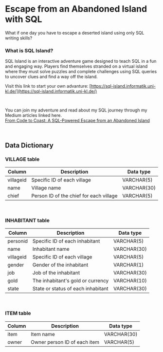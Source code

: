 # Escape from an Abandoned Island with SQL 


What if one day you have to escape a deserted island using only SQL writing skills?


### What is SQL Island?

SQL Island is an interactive adventure game designed to teach SQL in a fun and engaging way. Players find themselves stranded on a virtual island where they must solve puzzles and complete challenges using SQL queries to uncover clues and find a way off the island.


Visit this link to start your own advanture:
[https://sql-island.informatik.uni-kl.de/](https://sql-island.informatik.uni-kl.de/)

<br/>

You can join my adventure and read about my SQL journey through my Medium articles linked here. <br/>
[From Code to Coast: A SQL-Powered Escape from an Abandoned Island](https://medium.com/@palmprang/from-code-to-coast-a-sql-powered-escape-from-an-abandoned-island-เอาชีวิตรอดจากเกาะปริศนาด้วย-07fa34ac37e0)

<br/>


## Data Dictionary

### VILLAGE table
| Column                     | Description                                | Data type        |
| -------------------------  | ------------------------------------------ | ---------------- |
| villageid                  | Specific ID of each village                | VARCHAR(5)       | 
| name                       | Village name                               | VARCHAR(30)      |
| chief                      | Person ID of the chief for each village    | VARCHAR(5)       | 


<br/>


### INHABITANT table

| Column                     | Description                                | Data type        |
| -------------------------  | ------------------------------------------ | ---------------- |
| personid                   | Specific ID of each inhabitant             | VARCHAR(5)       | 
| name                       | Inhabitant name                            | VARCHAR(30)      |
| villageid                  | Specific ID of each village                | VARCHAR(5)       | 
| gender                     | Gender of the inhabitant                   | VARCHAR(1)       |
| job                        | Job of the inhabitant                      | VARCHAR(30)      |
| gold                       | The inhabitant's gold or currency          | VARCHAR(10)      |
| state                      | State or status of each inhabitant         | VARCHAR(30)      |


<br/>


### ITEM table

| Column                     | Description                                | Data type        |
| -------------------------  | ------------------------------------------ | ---------------- |
| item                       | Item name                                  | VARCHAR(30)      |
| owner                      | Owner person ID of each item               | VARCHAR(5)       | 






